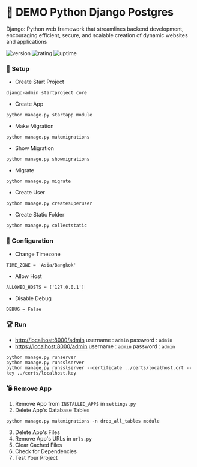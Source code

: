 # 🎉 DEMO Python Django Postgres

Django: Python web framework that streamlines backend development, encouraging efficient, secure, and scalable creation of dynamic websites and applications

![version](https://img.shields.io/badge/version-1.0-blue)
![rating](https://img.shields.io/badge/rating-★★★★★-yellow)
![uptime](https://img.shields.io/badge/uptime-100%25-brightgreen)

### 🚀 Setup

- Create Start Project

```
django-admin startproject core
```

- Create App

```
python manage.py startapp module
```

- Make Migration

```
python manage.py makemigrations
```

- Show Migration

```
python manage.py showmigrations
```

- Migrate

```
python manage.py migrate
```

- Create User

```
python manage.py createsuperuser
```

- Create Static Folder

```
python manage.py collectstatic
```

### 🔑 Configuration

- Change Timezone

```
TIME_ZONE = 'Asia/Bangkok'
```

- Allow Host

```
ALLOWED_HOSTS = ['127.0.0.1']
```

- Disable Debug

```
DEBUG = False
```

### 🏆 Run

- [http://localhost:8000/admin](http://localhost:8000/admin) username : `admin` password : `admin`
- [https://localhost:8000/admin](https://localhost:8000/admin) username : `admin` password : `admin`

```
python manage.py runserver
python manage.py runsslserver
python manage.py runsslserver --certificate ../certs/localhost.crt --key ../certs/localhost.key
```

### 💣 Remove App

1. Remove App from `INSTALLED_APPS` in `settings.py`
2. Delete App's Database Tables
```
python manage.py makemigrations -n drop_all_tables module
```
3. Delete App's Files
4. Remove App's URLs in `urls.py`
5. Clear Cached Files
6. Check for Dependencies
7. Test Your Project
